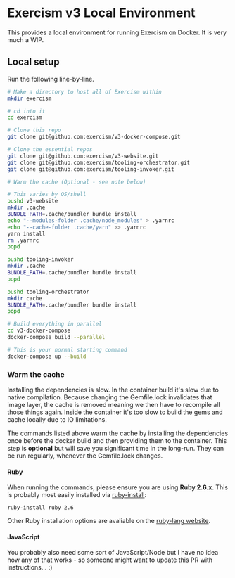 # Exercism v3 Local Environment

This provides a local environment for running Exercism on Docker. It is very much a WIP.

## Local setup

Run the following line-by-line. 

```bash
# Make a directory to host all of Exercism within
mkdir exercism

# cd into it
cd exercism

# Clone this repo
git clone git@github.com:exercism/v3-docker-compose.git

# Clone the essential repos
git clone git@github.com:exercism/v3-website.git
git clone git@github.com:exercism/tooling-orchestrator.git
git clone git@github.com:exercism/tooling-invoker.git

# Warm the cache (Optional - see note below)

# This varies by OS/shell
pushd v3-website
mkdir .cache
BUNDLE_PATH=.cache/bundler bundle install
echo "--modules-folder .cache/node_modules" > .yarnrc
echo "--cache-folder .cache/yarn" >> .yarnrc
yarn install
rm .yarnrc
popd

pushd tooling-invoker
mkdir .cache
BUNDLE_PATH=.cache/bundler bundle install
popd

pushd tooling-orchestrator
mkdir cache
BUNDLE_PATH=.cache/bundler bundle install
popd

# Build everything in parallel
cd v3-docker-compose
docker-compose build --parallel

# This is your normal starting command
docker-compose up --build
```

### Warm the cache

Installing the dependencies is slow. 
In the container build it's slow due to native compilation. 
Because changing the Gemfile.lock invalidates that image layer, the cache is removed meaning we then have to recompile all those things again.
Inside the container it's too slow to build the gems and cache locally due to IO limitations. 

The commands listed above warm the cache by installing the dependencies once before the docker build and then providing them to the container. 
This step is **optional** but will save you significant time in the long-run.
They can be run regularly, whenever the Gemfile.lock changes.

#### Ruby

When running the commands, please ensure you are using **Ruby 2.6.x**.
This is probably most easily installed via [ruby-install](https://github.com/postmodern/ruby-install):
```
ruby-install ruby 2.6
```

Other Ruby installation options are avaliable on the [ruby-lang website](https://www.ruby-lang.org/en/documentation/installation/).

#### JavaScript

You probably also need some sort of JavaScript/Node but I have no idea how any of that works - so someone might want to update this PR with instructions... :)
